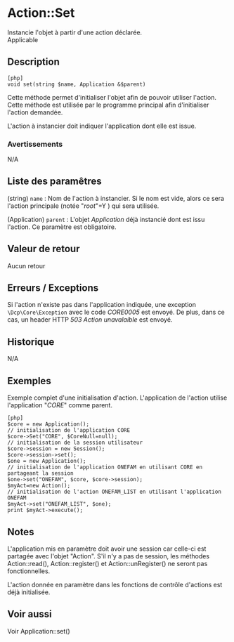 # Action::Set

<div class=”short-description”>
Instancie l'objet à partir d'une action déclarée.
</div>

<div class=”applicabilite”>
Applicable
</div>

## Description

    [php]
    void set(string $name, Application &$parent)

Cette méthode permet d'initialiser l'objet afin de pouvoir utiliser l'action. Cette méthode est utilisée par le programme principal afin d'initialiser l'action demandée.

L'action à instancier doit indiquer l'application dont elle est issue.

### Avertissements

N/A

## Liste des paramêtres

(string) `name`
: Nom de l'action à instancier. Si le nom est vide, alors ce sera l'action principale (notée "*root*"=Y ) qui sera utilisée.

(Application) `parent`
: L'objet *Application* déjà instancié dont est issu l'action. Ce paramètre est obligatoire.

## Valeur de retour

Aucun retour

## Erreurs / Exceptions

Si l'action n'existe pas dans l'application indiquée, une exception `\Dcp\Core\Exception` avec le code *CORE0005* est envoyé. De plus, dans ce cas, un header HTTP *503 Action unavalaible* est envoyé.

## Historique

N/A
## Exemples

Exemple complet d'une initialisation d'action. L'application de l'action utilise l'application "*CORE*" comme parent.

    [php]
    $core = new Application();
    // initialisation de l'application CORE
    $core->Set("CORE", $CoreNull=null);
    // initialisation de la session utilisateur
    $core->session = new Session();
    $core->session->set();
    $one = new Application();
    // initialisation de l'application ONEFAM en utilisant CORE en partageant la session
    $one->set("ONEFAM", $core, $core->session);
    $myAct=new Action();
    // initialisation de l'action ONEFAM_LIST en utilisant l'application ONEFAM
    $myAct->set("ONEFAM_LIST", $one);
    print $myAct->execute();

## Notes

L'application mis en paramètre doit avoir une session car celle-ci est partagée avec l'objet "Action". S'il n'y a pas de session, les méthodes Action::read(), Action::register() et Action::unRegister() ne seront pas fonctionnelles.

L'action donnée en paramètre dans les fonctions de contrôle d'actions est déjà initialisée.

## Voir aussi
 
Voir Application::set()

